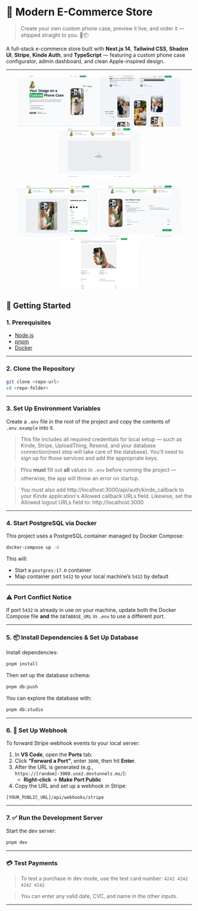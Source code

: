 # 🛒 Modern E-Commerce Store

> Create your own custom phone case, preview it live, and order it — shipped straight to you. 📱📦


A full-stack e-commerce store built with **Next.js 14**, **Tailwind CSS**, **Shadcn UI**, **Stripe**, **Kinde Auth**, and **TypeScript** — featuring a custom phone case configurator, admin dashboard, and clean Apple-inspired design.

---

<p align="center">
  <a href="assets/0-part-of-home-page.png"><img src="assets/0-part-of-home-page.png" width="220" alt="Part of Home Page"/></a>
  <a href="assets/1-part-of-home-page.png"><img src="assets/1-part-of-home-page.png" width="220" alt="Part of Home Page"/></a>
  <a href="assets/2-configurator-step1.png"><img src="assets/2-configurator-step1.png" width="220" alt="Configurator Step 1"/></a>
</p>
<p align="center">
  <a href="assets/3-configurator-step2.png"><img src="assets/3-configurator-step2.png" width="220" alt="Configurator Step 2"/></a>
  <a href="assets/4-configurator-step3.png"><img src="assets/4-configurator-step3.png" width="220" alt="Configurator Step 3"/></a>
  <a href="assets/5-thank-you-page.png"><img src="assets/5-thank-you-page.png" width="220" alt="Thank You Page"/></a>
</p>


## 🚀 Getting Started

### 1. Prerequisites

- [Node.js](https://nodejs.org/)
- [pnpm](https://pnpm.io/)
- [Docker](https://docs.docker.com/get-docker/)

---

### 2. Clone the Repository

```bash
git clone <repo-url>
cd <repo-folder>
```

---

### 3. Set Up Environment Variables

Create a `.env` file in the root of the project and copy the contents of `.env.example` into it.

> This file includes all required credentials for local setup — such as Kinde, Stripe, UploadThing, Resend, and your database connection(next step will take care of the database). You'll need to sign up for those services and add the appropriate keys.

> ❗️You **must** fill out **all** values in `.env` before running the project — otherwise, the app will throw an error on startup.

> You must also add http://localhost:3000/api/auth/kinde_callback to your Kinde application's Allowed callback URLs field.
Likewise, set the Allowed logout URLs field to: http://localhost:3000

---

### 4. Start PostgreSQL via Docker

This project uses a PostgreSQL container managed by Docker Compose:

```bash
docker-compose up -d
```

This will:

- Start a `postgres:17.0` container
- Map container port `5432` to your local machine’s `5432` by default

---

### ⚠️ Port Conflict Notice

If port `5432` is already in use on your machine, update both the Docker Compose file **and** the `DATABASE_URL` in `.env` to use a different port.

---

### 5. 📦 Install Dependencies & Set Up Database

Install dependencies:

```bash
pnpm install
```

Then set up the database schema:

```bash
pnpm db:push
```

You can explore the database with:

```bash
pnpm db:studio
```

---

### 6. 🔁 Set Up Webhook

To forward Stripe webhook events to your local server:

1. In **VS Code**, open the **Ports** tab.
2. Click **“Forward a Port”**, enter `3000`, then hit **Enter**.
3. After the URL is generated (e.g., `https://[random]-3000.use2.devtunnels.ms/`):
   - **Right-click** → **Make Port Public**
4. Copy the URL and set up a webhook in Stripe:

```
[YOUR_PUBLIC_URL]/api/webhooks/stripe
```

---

### 7. ✅ Run the Development Server

Start the dev server:

```bash
pnpm dev
```

---

### 💳 Test Payments

> To test a purchase in dev mode, use the test card number: `4242 4242 4242 4242`  

> You can enter any valid date, CVC, and name in the other inputs.

---